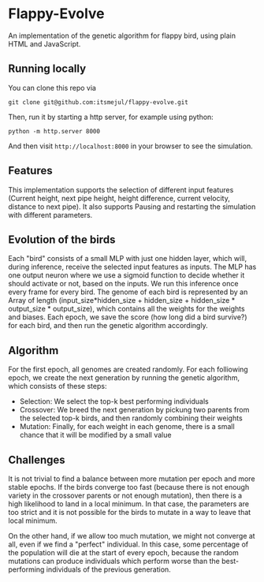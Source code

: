 # Flappy-Evolve
An implementation of the genetic algorithm for flappy bird, using plain HTML and JavaScript.

## Running locally
You can clone this repo via  
```
git clone git@github.com:itsmejul/flappy-evolve.git
```
Then, run it by starting a http server, for example using python:
```
python -m http.server 8000
```
And then visit ``http://localhost:8000`` in your browser to see the simulation.

## Features
This implementation supports the selection of different input features (Current height, next pipe height, height difference, current velocity, distance to next pipe).
It also supports Pausing and restarting the simulation with different parameters.

## Evolution of the birds
Each "bird" consists of a small MLP with just one hidden layer, which will, during inference, receive the selected input features as inputs. The MLP has one output neuron where we use a sigmoid function to decide whether it should activate or not, based on the inputs. We run this inference once every frame for every bird.
The genome of each bird is represented by an Array of length (input_size*hidden_size + hidden_size + hidden_size * output_size * output_size), which contains all the weights for the weights and biases.
Each epoch, we save the score (how long did a bird survive?) for each bird, and then run the genetic algorithm accordingly.
## Algorithm
For the first epoch, all genomes are created randomly. For each folliowing epoch, we create the next generation by running the genetic algorithm, which consists of these steps:
* Selection: We select the top-k best performing individuals
* Crossover: We breed the next generation by pickung two parents from the selected top-k birds, and then randomly combining their weights
* Mutation: Finally, for each weight in each genome, there is a small chance that it will be modified by a small value

## Challenges
It is not trivial to find a balance between more mutation per epoch and more stable epochs.
If the birds converge too fast (because there is not enough variety in the crossover parents or not enough mutation), then there is a high likelihood to land in a local
minimum. In that case, the parameters are too strict and it is not possible for the birds to mutate in a way to leave that local minimum.

On the other hand, if we allow too much mutation, we might not converge at all, even if we find a "perfect" individual. In this case, some percentage of the population will die at the start of every epoch, because the random mutations can produce individuals which perform worse than the best-performing individuals of the previous generation.
